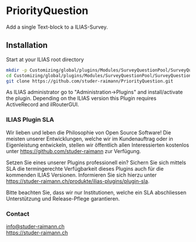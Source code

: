 PriorityQuestion
======================
Add a single Text-block to a ILIAS-Survey.  

## Installation
Start at your ILIAS root directory
```bash
mkdir -p Customizing/global/plugins/Modules/SurveyQuestionPool/SurveyQuestions/
cd Customizing/global/plugins/Modules/SurveyQuestionPool/SurveyQuestions/
git clone https://github.com/studer-raimann/PriorityQuestion.git
```
As ILIAS administrator go to "Administration->Plugins" and install/activate the plugin.
Depending on the ILIAS version this Plugin requires ActiveRecord and ilRouterGUI.

### ILIAS Plugin SLA

Wir lieben und leben die Philosophie von Open Source Software! Die meisten unserer Entwicklungen, welche wir im Kundenauftrag oder in Eigenleistung entwickeln, stellen wir öffentlich allen Interessierten kostenlos unter https://github.com/studer-raimann zur Verfügung.

Setzen Sie eines unserer Plugins professionell ein? Sichern Sie sich mittels SLA die termingerechte Verfügbarkeit dieses Plugins auch für die kommenden ILIAS Versionen. Informieren Sie sich hierzu unter https://studer-raimann.ch/produkte/ilias-plugins/plugin-sla.

Bitte beachten Sie, dass wir nur Institutionen, welche ein SLA abschliessen Unterstützung und Release-Pflege garantieren.

### Contact
info@studer-raimann.ch  
https://studer-raimann.ch  
